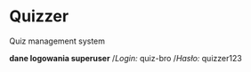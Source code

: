 # Quizzer
Quiz management system

**dane logowania superuser**
/_Login:_ quiz-bro
/_Hasło:_ quizzer123
